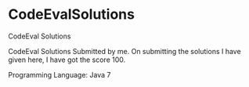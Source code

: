 # CodeEvalSolutions

CodeEval Solutions

CodeEval Solutions Submitted by me. On submitting the solutions I have given here, I have got the score 100.

Programming Language:
Java 7
